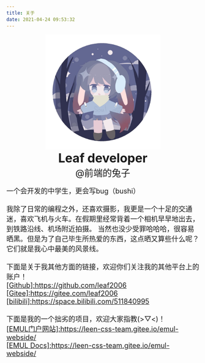```yaml
---
title: 关于
date: 2021-04-24 09:53:32
---
```


<link rel="stylesheet" href="/css/my-about-css.css">

<center>
<img src="leafdeveloper's logo2.png" style="height: 300px; height: 300px;" ><br />
<font size="6"><b>Leaf developer</b></font><br />
<font size="5">@前端的兔子</font><br /><br />
</center>
<font size="4">一个会开发的中学生，更会写bug（bushi）<br /><br />
<font size="4">我除了日常的编程之外，还喜欢摄影，我更是一个十足的交通迷，喜欢飞机与火车。在假期里经常背着一个相机早早地出去，到铁路沿线、机场附近拍摄。</font>
<font size="4">当然也没少受罪哈哈哈，很容易晒黑。但是为了自己毕生所热爱的东西，这点晒又算些什么呢？它们就是我心中最美的风景线。</font><br /><br />
<font size="4">下面是关于我其他方面的链接，欢迎你们关注我的其他平台上的账户！<br />
<a href="https://github.com/leaf2006" target="_blank">[Github]:https://github.com/leaf2006</a><br />
<a href="https://gitee.com/leaf2006" target="_blank">[Gitee]:https://gitee.com/leaf2006</a><br />
<a href="https://space.bilibili.com/511840995" target="_blank">[bilibili]:https://space.bilibili.com/511840995</a><br /><br />
下面是我的一个拙劣的项目，欢迎大家指教(>▽<)！

<br />
<a href="https://leen-css-team.gitee.io/emul-webside/" target="_blank">[EMUL门户网站]:https://leen-css-team.gitee.io/emul-webside/</a><br />
<a href="https://leen-css-team.gitee.io/emul-webside/" target="_blank">[EMUL Docs]:https://leen-css-team.gitee.io/emul-webside/</a>
</font>


